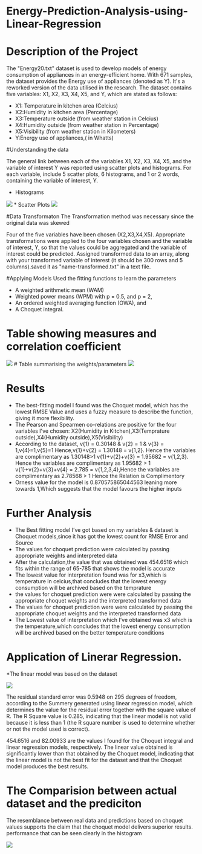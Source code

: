 # Energy-Prediction-Analysis-using-Linear-Regression
# Description of the Project
The "Energy20.txt" dataset is used to develop models of energy consumption of appliances in an energy-efficient home. With 671 samples, the dataset provides the Energy use of appliances (denoted as Y). It's a reworked version of the data utilised in the research. The dataset contains five variables: X1, X2, X3, X4, X5, and Y, which are stated as follows:
* X1: Temperature in kitchen area (Celcius)
* X2:Humidity in kitchen area (Percentage)
* X3:Temperature outside (from weather station in Celcius)
* X4:Humidity outside (from weather station in Percentage)
* X5:Visibility (from weather station in Kilometers)
* Y:Energy use of appliances,( in Whatts)

#Understanding the data

The general link between each of the variables X1, X2, X3, X4, X5, and the variable of interest Y was reported using scatter plots and histograms. For each variable, include 5 scatter plots, 6 histograms, and 1 or 2 words, containing the variable of interest, Y.
* Histograms
<img src='https://github.com/Hrishikesh0512/Images/blob/main/1.png'>
* Scatter Plots
<img src='https://github.com/Hrishikesh0512/Images/blob/main/2.png'>

#Data Transformaton
The Transformation method was necessary since the original data was skewed

Four of the five variables have been chosen (X2,X3,X4,X5). Appropriate transformations were applied to the four variables chosen and the variable of interest, Y, so that the values could be aggregated and the variable of interest could be predicted.
Assigned transformed data to an array, along with your transformed variable of interest (it should be 300 rows and 5 columns).saved it as "name-transformed.txt" in a text file.

#Applying Models
Used the fitting functions to learn the parameters
* A weighted arithmetic mean (WAM)
* Weighted power means (WPM) with p = 0.5, and p = 2,
* An ordered weighted averaging function (OWA), and
* A Choquet integral.

# Table showing measures and correlation coefficient
<img src='https://github.com/Hrishikesh0512/Images/blob/main/3.png'>
# Table summarising the weights/parameters
<img src='https://github.com/Hrishikesh0512/Images/blob/main/4.png'>

# Results
* The best-fitting model I found was the Choquet model, which has the lowest RMSE Value and uses a fuzzy measure to describe the function, giving it more flexibility.
* The Pearson and Spearmen co-relations are positive for the four variables I've chosen: X2(Humidity in Kitchen),X3(Temprature outside),X4(Humidity outside),X5(Visibility)
* According to the dataset, v{1} = 0.30148 & v{2} = 1 & v{3} = 1,v{4}=1,v{5}=1
Hence,v{1}+v{2} = 1.30148 = v{1,2}. Hence the variables are complimentary as 1.30148>1
v{1}+v{2}+v{3} = 1.95682 = v{1,2,3}. Hence the variables are complimentary as 1.95682 > 1
v{1}+v{2}+v{3}+v{4} = 2.785 = v{1,2,3,4},Hence the variables are complimentary as 2.78568 > 1
Hence the Relation is Complimentory 
* Orness value for the model is 0.870575865044563 leaning more towards 1,Which suggests 
that the model favours the higher inputs

# Further Analysis
* The Best fitting model I’ve got based on my variables & dataset is Choquet models,since it 
has got the lowest count for RMSE Error and Source
* The values for choquet prediction were calculated by passing appropriate weights and 
interpreted data
* After the calculation,the value that was obtained was 454.6516 which fits within the 
range of 65-785 that shows the model is accurate
* The lowest value for interpretation found was for x3,which is temperature in celcius,that 
concludes that the lowest energy consumption will be archived based on the temprature
* the values for choquet prediction were were calculated by passing the appropriate 
choquet weights and the interpreted transformed data
* The values for choquet prediction were were calculated by passing the appropriate 
choquet weights and the interpreted transformed data
* The Lowest value of interpretation which I’ve obtained was x3 which is the 
temperature,which concludes that the lowest energy consumption will be archived
based on the better temperature conditions

# Application of Linerar Regression.
*The linear model was based on the dataset

<img src='https://github.com/Hrishikesh0512/Images/blob/main/5.png'>

The residual standard error was 0.5948 on 295 degrees of freedom, according to the Summery generated using linear regression model, which determines the value for the residual error together with the square value of R. The R Square value is 0.285, indicating that the linear model is not valid because it is less than 1 (the R square number is used to determine whether or not the model used is correct).

454.6516 and 82.00933 are the values I found for the Choquet integral and linear regression models, respectively.
The linear value obtained is significantly lower than that obtained by the Choquet model, indicating that the linear model is not the best fit for the dataset and that the Choquet model produces the best results.

# The Comparision between actual dataset and the prediciton

The resemblance between real data and predictions based on choquet values supports the claim that the choquet model delivers superior results.
performance that can be seen clearly in the histogram

<img src='https://github.com/Hrishikesh0512/Images/blob/main/6.png'>




